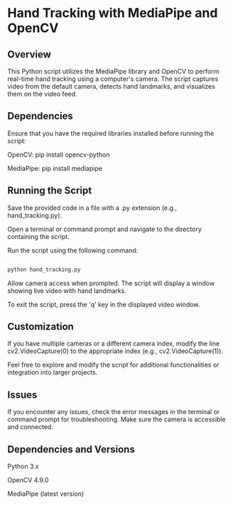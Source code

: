 # Hand Tracking with MediaPipe and OpenCV

## Overview
This Python script utilizes the MediaPipe library and OpenCV to perform real-time hand tracking using a computer's camera. The script captures video from the default camera, detects hand landmarks, and visualizes them on the video feed.

## Dependencies
Ensure that you have the required libraries installed before running the script:

OpenCV: pip install opencv-python

MediaPipe: pip install mediapipe
## Running the Script
Save the provided code in a file with a .py extension (e.g., hand_tracking.py).

Open a terminal or command prompt and navigate to the directory containing the script.

Run the script using the following command:

```bash

python hand_tracking.py
```
Allow camera access when prompted. The script will display a window showing live video with hand landmarks.

To exit the script, press the 'q' key in the displayed video window.

## Customization
If you have multiple cameras or a different camera index, modify the line cv2.VideoCapture(0) to the appropriate index (e.g., cv2.VideoCapture(1)).

Feel free to explore and modify the script for additional functionalities or integration into larger projects.

## Issues
If you encounter any issues, check the error messages in the terminal or command prompt for troubleshooting. Make sure the camera is accessible and connected.

## Dependencies and Versions
Python 3.x

OpenCV 4.9.0

MediaPipe (latest version)
